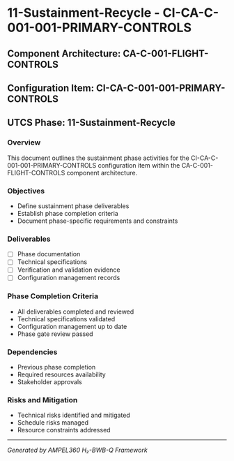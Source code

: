 # 11-Sustainment-Recycle - CI-CA-C-001-001-PRIMARY-CONTROLS

## Component Architecture: CA-C-001-FLIGHT-CONTROLS
## Configuration Item: CI-CA-C-001-001-PRIMARY-CONTROLS
## UTCS Phase: 11-Sustainment-Recycle

### Overview
This document outlines the sustainment phase activities for the CI-CA-C-001-001-PRIMARY-CONTROLS configuration item within the CA-C-001-FLIGHT-CONTROLS component architecture.

### Objectives
- Define sustainment phase deliverables
- Establish phase completion criteria
- Document phase-specific requirements and constraints

### Deliverables
- [ ] Phase documentation
- [ ] Technical specifications
- [ ] Verification and validation evidence
- [ ] Configuration management records

### Phase Completion Criteria
- All deliverables completed and reviewed
- Technical specifications validated
- Configuration management up to date
- Phase gate review passed

### Dependencies
- Previous phase completion
- Required resources availability
- Stakeholder approvals

### Risks and Mitigation
- Technical risks identified and mitigated
- Schedule risks managed
- Resource constraints addressed

---
*Generated by AMPEL360 H₂-BWB-Q Framework*

